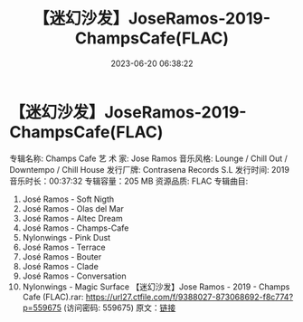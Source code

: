 ﻿---
title: 【迷幻沙发】JoseRamos-2019-ChampsCafe(FLAC)
date: 2023-06-20 06:38:22
categories: 古典音乐、新世纪、纯音雅乐
tags: 纯音雅乐
---
# 【迷幻沙发】JoseRamos-2019-ChampsCafe(FLAC)

专辑名称: Champs Cafe
艺 术 家: Jose Ramos
音乐风格: Lounge / Chill Out / Downtempo / Chill House
发行厂牌: Contrasena Records S.L
发行时间: 2019
音乐时长：00:37:32
专辑容量：205 MB
资源品质: FLAC
专辑曲目:
01. José Ramos - Soft Nigth
02. José Ramos - Olas del Mar
03. José Ramos - Altec Dream
04. José Ramos - Champs-Cafe
05. Nylonwings - Pink Dust
06. José Ramos - Terrace
07. José Ramos - Bouter
08. José Ramos - Clade
09. José Ramos - Conversation
10. Nylonwings - Magic Surface
【迷幻沙发】Jose Ramos - 2019 - Champs Cafe (FLAC).rar: https://url27.ctfile.com/f/9388027-873068692-f8c774?p=559675
(访问密码: 559675)
原文：[链接](https://blog.sina.com.cn/s/blog_1647c7e76010312ep.html)